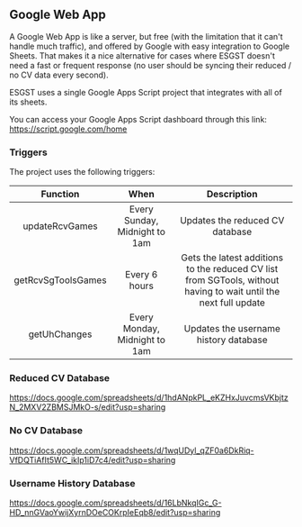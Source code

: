 ## Google Web App

A Google Web App is like a server, but free (with the limitation that it can't handle much traffic), and offered by Google with easy integration to Google Sheets. That makes it a nice alternative for cases where ESGST doesn't need a fast or frequent response (no user should be syncing their reduced / no CV data every second).

ESGST uses a single Google Apps Script project that integrates with all of its sheets.

You can access your Google Apps Script dashboard through this link: https://script.google.com/home

### Triggers

The project uses the following triggers:

Function | When | Description
:-: | :-: | :-:
updateRcvGames | Every Sunday, Midnight to 1am | Updates the reduced CV database
getRcvSgToolsGames | Every 6 hours | Gets the latest additions to the reduced CV list from SGTools, without having to wait until the next full update
getUhChanges | Every Monday, Midnight to 1am | Updates the username history database

### Reduced CV Database

https://docs.google.com/spreadsheets/d/1hdANpkPL_eKZHxJuvcmsVKbjtzN_2MXV2ZBMSJMkO-s/edit?usp=sharing

### No CV Database

https://docs.google.com/spreadsheets/d/1wqUDyl_qZF0a6DkRiq-VfDQTiAfIt5WC_ikIp1iD7c4/edit?usp=sharing

### Username History Database

https://docs.google.com/spreadsheets/d/16LbNkqIGc_G-HD_nnGVaoYwijXyrnDOeCOKrpIeEqb8/edit?usp=sharing